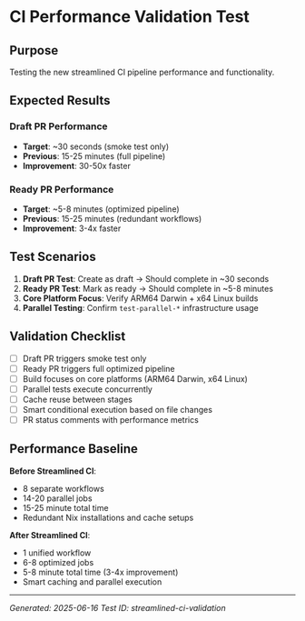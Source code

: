 # CI Performance Validation Test

## Purpose
Testing the new streamlined CI pipeline performance and functionality.

## Expected Results

### Draft PR Performance
- **Target**: ~30 seconds (smoke test only)
- **Previous**: 15-25 minutes (full pipeline)
- **Improvement**: 30-50x faster

### Ready PR Performance  
- **Target**: ~5-8 minutes (optimized pipeline)
- **Previous**: 15-25 minutes (redundant workflows)
- **Improvement**: 3-4x faster

## Test Scenarios

1. **Draft PR Test**: Create as draft → Should complete in ~30 seconds
2. **Ready PR Test**: Mark as ready → Should complete in ~5-8 minutes
3. **Core Platform Focus**: Verify ARM64 Darwin + x64 Linux builds
4. **Parallel Testing**: Confirm `test-parallel-*` infrastructure usage

## Validation Checklist

- [ ] Draft PR triggers smoke test only
- [ ] Ready PR triggers full optimized pipeline
- [ ] Build focuses on core platforms (ARM64 Darwin, x64 Linux)
- [ ] Parallel tests execute concurrently
- [ ] Cache reuse between stages
- [ ] Smart conditional execution based on file changes
- [ ] PR status comments with performance metrics

## Performance Baseline

**Before Streamlined CI**:
- 8 separate workflows
- 14-20 parallel jobs
- 15-25 minute total time
- Redundant Nix installations and cache setups

**After Streamlined CI**:
- 1 unified workflow
- 6-8 optimized jobs
- 5-8 minute total time (3-4x improvement)
- Smart caching and parallel execution

---
*Generated: 2025-06-16*
*Test ID: streamlined-ci-validation*
